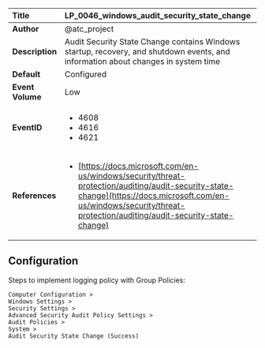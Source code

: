 | Title            | LP_0046_windows_audit_security_state_change                                                                     |
|:-----------------|:--------------------------------------------------------------------------------|
| **Author**       | @atc_project                                                                      |
| **Description**  | Audit Security State Change contains Windows startup, recovery,  and shutdown events, and information about changes in system time                                                               |
| **Default**      | Configured                                                                   |
| **Event Volume** | Low                                                                    |
| **EventID**      | <ul><li>4608</li><li>4616</li><li>4621</li></ul>         |
| **References**   | <ul><li>[https://docs.microsoft.com/en-us/windows/security/threat-protection/auditing/audit-security-state-change](https://docs.microsoft.com/en-us/windows/security/threat-protection/auditing/audit-security-state-change)</li></ul> |



## Configuration

Steps to implement logging policy with Group Policies:
```
Computer Configuration >
Windows Settings >
Security Settings >
Advanced Security Audit Policy Settings >
Audit Policies >
System >
Audit Security State Change (Success)
```


